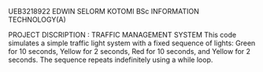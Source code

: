 UEB3218922 
EDWIN SELORM KOTOMI 
BSc INFORMATION TECHNOLOGY(A)

PROJECT DISCRIPTION : TRAFFIC MANAGEMENT SYSTEM 
This code simulates a simple traffic light system with a fixed sequence of lights: Green for 10 seconds, Yellow for 2 seconds, Red for 10 seconds, and Yellow for 2 seconds. The sequence repeats indefinitely using a while loop.
